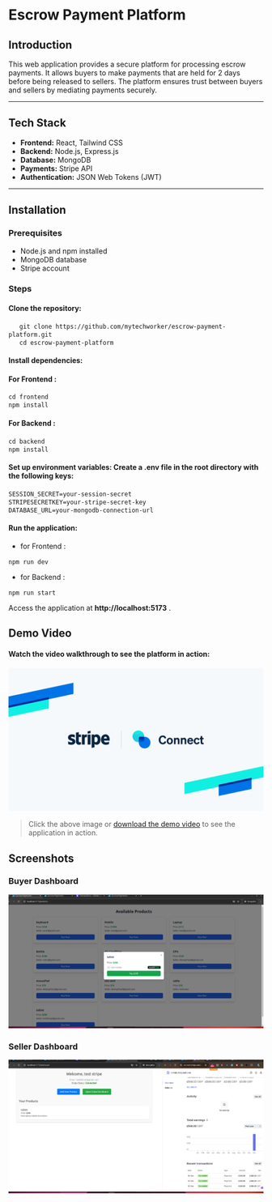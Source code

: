 # Escrow Payment Platform
## Introduction
This web application provides a secure platform for processing escrow payments. It allows buyers to make payments that are held for 2 days before being released to sellers. The platform ensures trust between buyers and sellers by mediating payments securely.


---

## Tech Stack
- **Frontend:** React, Tailwind CSS
- **Backend:** Node.js, Express.js
- **Database:** MongoDB
- **Payments:** Stripe API
- **Authentication:** JSON Web Tokens (JWT)

---

## Installation

### Prerequisites
- Node.js and npm installed
- MongoDB database
- Stripe account

### Steps
#### Clone the repository:
```
   git clone https://github.com/mytechworker/escrow-payment-platform.git
   cd escrow-payment-platform
```
#### Install dependencies:
#### For Frontend :
```
cd frontend
npm install 
```
#### For Backend :
```
cd backend
npm install 
```

#### Set up environment variables: Create a .env file in the root directory with the following keys:
```
SESSION_SECRET=your-session-secret
STRIPESECRETKEY=your-stripe-secret-key
DATABASE_URL=your-mongodb-connection-url
```

#### Run the application:
- for Frontend :  
```
npm run dev
```
- for Backend : 
```
npm run start
```


Access the application at **http://localhost:5173** .

## Demo Video

#### Watch the video walkthrough to see the platform in action:

[![Watch the Demo](./assets/stripeConnect.png)](./assets/stripeConnectDemo.mp4)

> Click the above image or [download the demo video](./assets/stripeConnectDemo.mp4) to see the application in action.


## Screenshots
### Buyer Dashboard
![Buyer Dashboard](./assets/stripeConnectUser.png)

### Seller Dashboard
![Seller Dashboard](./assets/stripeConnectSeller.png)
